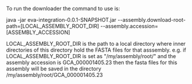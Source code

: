 To run the downloader the command to use is:

java -jar eva-integration-0.0.1-SNAPSHOT.jar --assembly.download-root-path=[LOCAL_ASSEMBLY_ROOT_DIR] --assembly.accession=[ASSEMBLY_ACCESSION]

LOCAL_ASSEMBLY_ROOT_DIR is the path to a local directory where inner directories of this directory hold the FASTA files for that asssembly. e.g. if LOCAL_ASSEMBLY_ROOT_DIR is set as "/my/assembly/root/" and the assembly accession is GCA_000001405.23 then the fasta files for this assembly will be saved in the directory /my/assembly/root/GCA_000001405.23